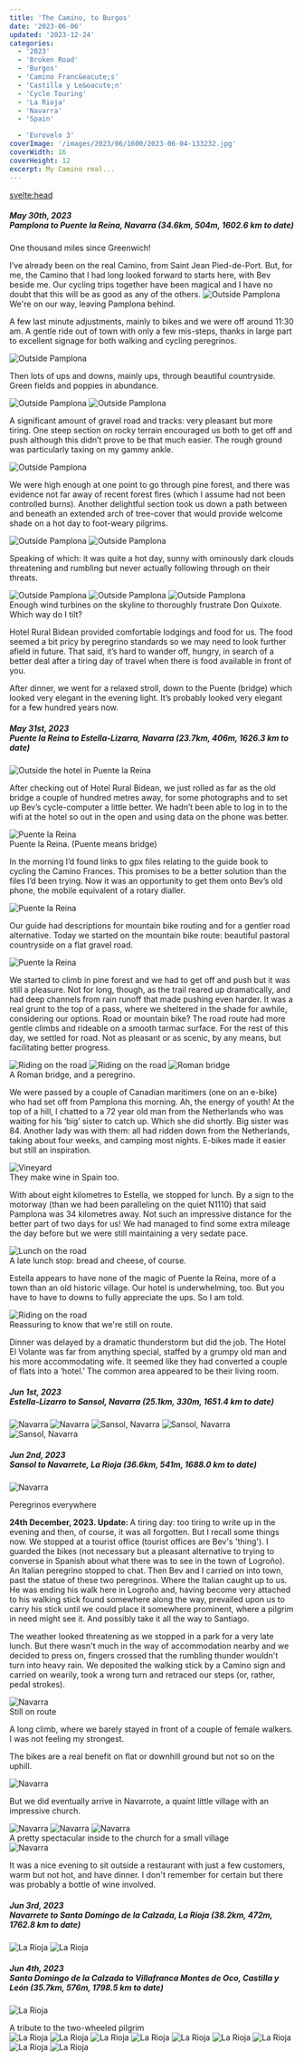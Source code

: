 ```yaml
---
title: 'The Camino, to Burgos'
date: '2023-06-06'
updated: '2023-12-24'
categories:
  - '2023'
  - 'Broken Road'
  - 'Burgos'
  - 'Camino Franc&eacute;s'
  - 'Castilla y Le&oacute;n'
  - 'Cycle Touring'
  - 'La Rioja'
  - 'Navarra'
  - 'Spain'

  - 'Eurovelo 3'
coverImage: '/images/2023/06/1600/2023-06-04-133232.jpg'
coverWidth: 16
coverHeight: 12
excerpt: My Camino real...
---
```


<svelte:head>

<title>
Camino, to Burgos
</title>
</svelte:head>

<script>
	import Callout from '$lib/components/Callout.svelte'
</script>

<section class="card">
  <h5>
    May 30th, 2023
    <br /> Pamplona to Puente la Reina, Navarra
    (34.6km, 504m, 1602.6 km to date)
  </h5>
  <p>One thousand miles since Greenwich!</p>
  <Callout>I’ve already been on the real Camino, from Saint Jean Pied-de-Port. But, for me, the Camino that I had long looked forward to starts here, with Bev beside me. Our cycling trips together have been magical and I have no doubt that this will be as good as any of the others.</Callout>
  <img alt="Outside Pamplona" src="/images/2023/05/1600/2023-05-30-124434.jpg" />
  <div class="caption">We're on our way, leaving Pamplona behind.</div>
  <p>A few last minute adjustments, mainly to bikes and we were off around 11:30 am. A gentle ride out of town with only a few mis-steps, thanks in large part to excellent signage for both walking and cycling peregrinos.</p>
  <img alt="Outside Pamplona" src="/images/2023/05/1600/2023-05-30-130243.jpg" />
  <p>Then lots of ups and downs, mainly ups, through beautiful countryside. Green fields and poppies in abundance.</p>
  <img alt="Outside Pamplona" src="/images/2023/05/1600/2023-05-30-141842.jpg" />
  <img alt="Outside Pamplona" src="/images/2023/05/1600/2023-05-30-145240.jpg" />
  <p>A significant amount of gravel road and tracks: very pleasant but more tiring. One steep section on rocky terrain encouraged us both to get off and push although this didn’t prove to be that much easier. The rough ground was particularly taxing on my gammy ankle.</p>
  <img alt="Outside Pamplona" src="/images/2023/05/1600/2023-05-30-150941.jpg" />
  <p>We were high enough at one point to go through pine forest, and there was evidence not far away of recent forest fires (which I assume had not been controlled burns). Another delightful section took us down a path between and beneath an extended arch of tree-cover that would provide welcome shade on a hot day to foot-weary pilgrims.</p>
  <img alt="Outside Pamplona" src="/images/2023/05/1600/2023-05-30-152427.jpg" /> 
  <img alt="Outside Pamplona" src="/images/2023/05/1600/2023-05-30-152453.jpg" /> 
  
  <p>Speaking of which: it was quite a hot day, sunny with ominously dark clouds threatening and rumbling but never actually following through on their threats.</p>
  <img alt="Outside Pamplona" src="/images/2023/05/1600/2023-05-30-161415.jpg" />
  <img alt="Outside Pamplona" src="/images/2023/05/1600/2023-05-30-162728.jpg" />
  <img alt="Outside Pamplona" src="/images/2023/05/1600/2023-05-30-162748.jpg" />
  <div class="caption">Enough wind turbines on the skyline to thoroughly frustrate Don Quixote. Which way do I tilt?</div>
  <p>Hotel Rural Bidean provided comfortable lodgings and food for us. The food seemed a bit pricy by peregrino standards so we may need to look further afield in future. That said, it’s hard to wander off, hungry, in search of a better deal after a tiring day of travel when there is food available in front of you.</p>
  <p>After dinner, we went for a relaxed stroll, down to the Puente (bridge) which looked very elegant in the evening light. It’s probably looked very elegant for a few hundred years now.</p>   
</section>

<section class="card">
  <h5>
    May 31st, 2023
    <br /> Puente la Reina to Estella-Lizarra, Navarra
    (23.7km, 406m, 1626.3 km to date)
  </h5>
  <img alt="Outside the hotel in Puente la Reina" src="/images/2023/05/1600/2023-05-31-101413.jpg" />
  <p>After checking out of Hotel Rural Bidean, we just rolled as far as the old bridge a couple of hundred metres away, for some photographs and to set up Bev’s cycle-computer a little better. We hadn’t been able to log in to the wifi at the hotel so out in the open and using data on the phone was better.</p>
  <img alt="Puente la Reina" src="/images/2023/05/1600/2023-05-31-102835.jpg" />
  <div class="caption">Puente la Reina. (Puente means bridge)</div>
  <p>In the morning I’d found links to gpx files relating to the guide book to cycling the Camino Frances. This promises to be a better solution than the files I’d been trying. Now it was an opportunity to get them onto Bev’s old phone, the mobile equivalent of a rotary dialler.</p>
  <img alt="Puente la Reina" src="/images/2023/05/1600/2023-05-31-104145.jpg" />
  <p>Our guide had descriptions for mountain bike routing and for a gentler road alternative. Today we started on the mountain bike route: beautiful pastoral countryside on a flat gravel road. </p>
  <img alt="Puente la Reina" src="/images/2023/05/1600/2023-05-31-105559.jpg" />
  <p>We started to climb in pine forest and we had to get off and push but it was still a pleasure. Not for long, though, as the trail reared up dramatically, and had deep channels from rain runoff that made pushing even harder. It was a real grunt to the top of a pass, where we sheltered in the shade for awhile, considering our options. Road or mountain bike? The road route had more gentle climbs and rideable on a smooth tarmac surface. For the rest of this day, we settled for road. Not as pleasant or as scenic, by any means, but facilitating better progress.</p>
  <img alt="Riding on the road" src="/images/2023/05/1600/2023-05-31-131257.jpg" />
  <img alt="Riding on the road" src="/images/2023/05/1600/2023-05-31-131824.jpg" />
  <img alt="Roman bridge" src="/images/2023/05/1600/2023-05-31-135941.jpg" />
  <div class="caption">A Roman bridge, and a peregrino.</div>
  <p>We were passed by a couple of Canadian maritimers (one on an e-bike) who had set off from Pamplona this morning. Ah, the energy of youth! At the top of a hill, I chatted to a 72 year old man from the Netherlands who was waiting for his ‘big’ sister to catch up. Which she did shortly. Big sister was 84. Another lady was with them: all had ridden down from the Netherlands, taking about four weeks, and camping most nights. E-bikes made it easier but still an inspiration.</p>
  <img alt="Vineyard" src="/images/2023/05/1600/2023-05-31-150843.jpg" />
  <div class="caption">They make wine in Spain too.</div>
  <p>With about eight kilometres to Estella, we stopped for lunch. By a sign to the motorway (than we had been paralleling on the quiet N1110) that said Pamplona was 34 kilometres away. Not such an impressive distance for the better part of two days for us! We had managed to find some extra mileage the day before but we were still maintaining a very sedate pace.</p>
  <img alt="Lunch on the road" src="/images/2023/05/1600/2023-05-31-151455.jpg" />
  <div class="caption">A late lunch stop: bread and cheese, of course.</div>
  <p>Estella appears to have none of the magic of Puente la Reina, more of a town than an old historic village. Our hotel is underwhelming, too. But you have to have to downs to fully appreciate the ups. So I am told.</p>
  <img alt="Riding on the road" src="/images/2023/05/1600/2023-05-31-163037.jpg" />
  <div class="caption">Reassuring to know that we're still on route.</div>
  <p>Dinner was delayed by a dramatic thunderstorm but did the job. The Hotel El Volante was far from anything special, staffed by a grumpy old man and his more accommodating wife. It seemed like they had converted a couple of flats into a ‘hotel.’ The common area appeared to be their living room.</p>
</section>

<section class="card">
  <h5>
    Jun 1st, 2023
    <br /> Estella-Lizarro to Sansol, Navarra
    (25.1km, 330m, 1651.4 km to date)
  </h5>
  <p></p>
  <img alt="Navarra" src="/images/2023/06/1600/2023-06-01-123536.jpg" />
  <img alt="Navarra" src="/images/2023/06/1600/2023-06-01-170032.jpg" />
  <img alt="Sansol, Navarra" src="/images/2023/06/1600/2023-06-01-183629.jpg" />
  <img alt="Sansol, Navarra" src="/images/2023/06/1600/2023-06-01-183654.jpg" />
  <img alt="Sansol, Navarra" src="/images/2023/06/1600/2023-06-01-183750.jpg" />
</section>

<section class="card">
  <h5>
    Jun 2nd, 2023
    <br /> Sansol to Navarrete, La Rioja
    (36.6km, 541m, 1688.0 km to date)    
  </h5>
  <p/>
  <img alt="Navarra" src="/images/2023/06/1600/2023-06-02-142056.jpg" />
  <div class="caption">Peregrinos everywhere</div>
  
   <p><strong>24th December, 2023. Update: </strong> A tiring day: too tiring to write up in the evening and then, of course, it was all forgotten. But I recall some things now. We stopped at a tourist office (tourist offices are Bev's 'thing'). I guarded the bikes (not necessary but a pleasant alternative to trying to converse in Spanish about what there was to see in the town of Logro&ntilde;o). An Italian peregrino stopped to chat. Then Bev and I carried on into town, past the statue of these two peregrinos. Where the Italian caught up to us. He was ending his walk here in Logro&ntilde;o and, having become very attached to his walking stick found somewhere along the way, prevailed upon us to carry his stick until we could place it somewhere prominent, where a pilgrim in need might see it. And possibly take it all the way to Santiago.</p>
   <p>The weather looked threatening as we stopped in a park for a very late lunch. But there wasn't much in the way of accommodation nearby and we decided to press on, fingers crossed that the rumbling thunder  wouldn't turn into heavy rain. We deposited the walking stick by a Camino sign and carried on wearily, took a wrong turn and retraced our steps (or, rather, pedal strokes). </p>  
  <img alt="Navarra" src="/images/2023/06/1600/2023-06-02-165708.jpg" />
  <div class="caption">Still on route</div>
  <p>A long climb, where we barely stayed in front of a couple of female walkers. I was not feeling my strongest.</p>
  <p>The bikes are a real benefit on flat or downhill ground but not so on the uphill. </p>
  <img alt="Navarra" src="/images/2023/06/1600/2023-06-02-170952.jpg" />
  <p>But we did eventually arrive in Navarrote, a quaint little village with an impressive church.</p>
  <img alt="Navarra" src="/images/2023/06/1600/2023-06-02-180422.jpg" />
  <img alt="Navarra" src="/images/2023/06/1600/2023-06-02-180808.jpg" />
  <img alt="Navarra" src="/images/2023/06/1600/2023-06-02-181929.jpg" />
  <div class="caption">A pretty spectacular inside to the church for a small village</div>
  <img alt="Navarra" src="/images/2023/06/1600/2023-06-02-182206.jpg" />
  <p>It was a nice evening to sit outside a restaurant with just a few customers, warm but not hot, and have dinner. I don't remember for certain but there was probably a bottle of wine involved.</p>  
</section>

<section class="card">
  <h5>
    Jun 3rd, 2023
    <br /> Navarrete to Santa Domingo de la Calzada, La Rioja
    (38.2km, 472m, 1762.8 km to date)    
  </h5>
  <p/>
  <img alt="La Rioja" src="/images/2023/06/1600/2023-06-03-123825.jpg" />
  <img alt="La Rioja" src="/images/2023/06/1600/2023-06-03-123842.jpg" />
</section>

<section class="card">
  <h5>
    Jun 4th, 2023
    <br /> Santa Domingo de la Calzada to Villafranca Montes de Oco, Castilla y Le&oacute;n
    (35.7km, 576m, 1798.5 km to date)    
  </h5>
  <p/>
  <img alt="La Rioja" src="/images/2023/06/1600/2023-06-04-103705.jpg" />
  <div class="caption">A tribute to the two-wheeled pilgrim</div>  
  <img alt="La Rioja" src="/images/2023/06/1600/2023-06-04-104846.jpg" />
  <img alt="La Rioja" src="/images/2023/06/1600/2023-06-04-105900.jpg" />
  <img alt="La Rioja" src="/images/2023/06/1600/2023-06-04-111520.jpg" />
  <img alt="La Rioja" src="/images/2023/06/1600/2023-06-04-114510.jpg" />
  <img alt="La Rioja" src="/images/2023/06/1600/2023-06-04-114553.jpg" />
  <img alt="La Rioja" src="/images/2023/06/1600/2023-06-04-130108.jpg" />
  <img alt="La Rioja" src="/images/2023/06/1600/2023-06-04-132204.jpg" />
  <img alt="La Rioja" src="/images/2023/06/1600/2023-06-04-171125.jpg" />
  <img alt="La Rioja" src="/images/2023/06/1600/2023-06-04-172524.jpg" />
  
</section>
